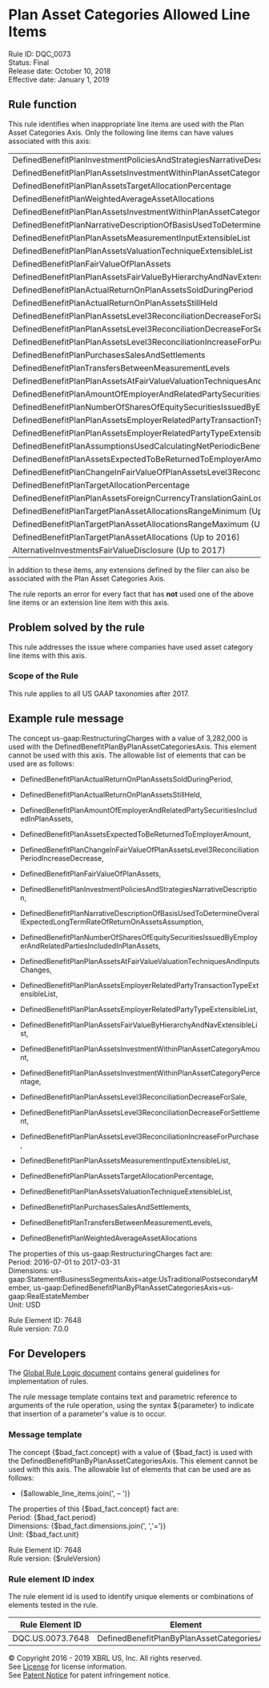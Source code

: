# Plan Asset Categories Allowed Line Items
Rule ID: DQC_0073  
Status: Final  
Release date: October 10, 2018  
Effective date: January 1, 2019 

## Rule function 
This rule identifies when inappropriate line items are used with the Plan Asset Categories Axis.  Only the following line items can have values associated with this axis:

||
| ----- |
|DefinedBenefitPlanInvestmentPoliciesAndStrategiesNarrativeDescription|
|DefinedBenefitPlanPlanAssetsInvestmentWithinPlanAssetCategoryPercentage|
|DefinedBenefitPlanPlanAssetsTargetAllocationPercentage|
|DefinedBenefitPlanWeightedAverageAssetAllocations|
|DefinedBenefitPlanPlanAssetsInvestmentWithinPlanAssetCategoryAmount|
|DefinedBenefitPlanNarrativeDescriptionOfBasisUsedToDetermineOverallExpectedLongTermRateOfReturnOnAssetsAssumption|
|DefinedBenefitPlanPlanAssetsMeasurementInputExtensibleList|
|DefinedBenefitPlanPlanAssetsValuationTechniqueExtensibleList|
|DefinedBenefitPlanFairValueOfPlanAssets|
|DefinedBenefitPlanPlanAssetsFairValueByHierarchyAndNavExtensibleList|
|DefinedBenefitPlanActualReturnOnPlanAssetsSoldDuringPeriod|
|DefinedBenefitPlanActualReturnOnPlanAssetsStillHeld|
|DefinedBenefitPlanPlanAssetsLevel3ReconciliationDecreaseForSale|
|DefinedBenefitPlanPlanAssetsLevel3ReconciliationDecreaseForSettlement|
|DefinedBenefitPlanPlanAssetsLevel3ReconciliationIncreaseForPurchase|
|DefinedBenefitPlanPurchasesSalesAndSettlements|
|DefinedBenefitPlanTransfersBetweenMeasurementLevels|
|DefinedBenefitPlanPlanAssetsAtFairValueValuationTechniquesAndInputsChanges|
|DefinedBenefitPlanAmountOfEmployerAndRelatedPartySecuritiesIncludedInPlanAssets|
|DefinedBenefitPlanNumberOfSharesOfEquitySecuritiesIssuedByEmployerAndRelatedPartiesIncludedInPlanAssets|
|DefinedBenefitPlanPlanAssetsEmployerRelatedPartyTransactionTypeExtensibleList|
|DefinedBenefitPlanPlanAssetsEmployerRelatedPartyTypeExtensibleList|
|DefinedBenefitPlanAssumptionsUsedCalculatingNetPeriodicBenefitCostExpectedLongTermReturnOnAssets|
|DefinedBenefitPlanAssetsExpectedToBeReturnedToEmployerAmount|
|DefinedBenefitPlanChangeInFairValueOfPlanAssetsLevel3ReconciliationPeriodIncreaseDecrease|
|DefinedBenefitPlanTargetAllocationPercentage|
|DefinedBenefitPlanPlanAssetsForeignCurrencyTranslationGainLoss|
|DefinedBenefitPlanTargetPlanAssetAllocationsRangeMinimum (Up to 2016)|
|DefinedBenefitPlanTargetPlanAssetAllocationsRangeMaximum  (Up to 2016)|
|DefinedBenefitPlanTargetPlanAssetAllocations  (Up to 2016)|
|AlternativeInvestmentsFairValueDisclosure (Up to 2017)|

In addition to these items, any extensions defined by the filer can also be associated with the Plan Asset Categories Axis. 

The rule reports an error for every fact that has **not** used one of the above line items or an extension line item with this axis.  

## Problem solved by the rule
This rule addresses the issue where companies have used asset category line items with this axis.  

### Scope of the Rule
This rule applies to all US GAAP taxonomies after 2017.  

## Example rule message
The concept us-gaap:RestructuringCharges with a value of 3,282,000 is used with the DefinedBenefitPlanByPlanAssetCategoriesAxis. This element cannot be used with this axis. The allowable list of elements that can be used are as follows:

- DefinedBenefitPlanActualReturnOnPlanAssetsSoldDuringPeriod,

- DefinedBenefitPlanActualReturnOnPlanAssetsStillHeld,

- DefinedBenefitPlanAmountOfEmployerAndRelatedPartySecuritiesIncludedInPlanAssets,

- DefinedBenefitPlanAssetsExpectedToBeReturnedToEmployerAmount,

- DefinedBenefitPlanChangeInFairValueOfPlanAssetsLevel3ReconciliationPeriodIncreaseDecrease,

- DefinedBenefitPlanFairValueOfPlanAssets,

- DefinedBenefitPlanInvestmentPoliciesAndStrategiesNarrativeDescription,

- DefinedBenefitPlanNarrativeDescriptionOfBasisUsedToDetermineOverallExpectedLongTermRateOfReturnOnAssetsAssumption,

- DefinedBenefitPlanNumberOfSharesOfEquitySecuritiesIssuedByEmployerAndRelatedPartiesIncludedInPlanAssets,

- DefinedBenefitPlanPlanAssetsAtFairValueValuationTechniquesAndInputsChanges,

- DefinedBenefitPlanPlanAssetsEmployerRelatedPartyTransactionTypeExtensibleList,

- DefinedBenefitPlanPlanAssetsEmployerRelatedPartyTypeExtensibleList,

- DefinedBenefitPlanPlanAssetsFairValueByHierarchyAndNavExtensibleList,

- DefinedBenefitPlanPlanAssetsInvestmentWithinPlanAssetCategoryAmount,

- DefinedBenefitPlanPlanAssetsInvestmentWithinPlanAssetCategoryPercentage,

- DefinedBenefitPlanPlanAssetsLevel3ReconciliationDecreaseForSale,

- DefinedBenefitPlanPlanAssetsLevel3ReconciliationDecreaseForSettlement,

- DefinedBenefitPlanPlanAssetsLevel3ReconciliationIncreaseForPurchase,

- DefinedBenefitPlanPlanAssetsMeasurementInputExtensibleList,

- DefinedBenefitPlanPlanAssetsTargetAllocationPercentage,

- DefinedBenefitPlanPlanAssetsValuationTechniqueExtensibleList,

- DefinedBenefitPlanPurchasesSalesAndSettlements,

- DefinedBenefitPlanTransfersBetweenMeasurementLevels,

- DefinedBenefitPlanWeightedAverageAssetAllocations

The properties of this us-gaap:RestructuringCharges fact are:  
Period: 2016-07-01 to 2017-03-31  
Dimensions: us-gaap:StatementBusinessSegmentsAxis=atge:UsTraditionalPostsecondaryMember, us-gaap:DefinedBenefitPlanByPlanAssetCategoriesAxis=us-gaap:RealEstateMember  
Unit: USD

Rule Element ID: 7648  
Rule version: 7.0.0

## For Developers
The [Global Rule Logic document](https://github.com/DataQualityCommittee/dqc_us_rules/blob/master/docs/GlobalRuleLogic.md) contains general guidelines for implementation of rules.  

The rule message template contains text and parametric reference to arguments of the rule operation, using the syntax ${parameter} to indicate that insertion of a parameter's value is to occur.  

### Message template
The concept {$bad_fact.concept} with a value of {$bad_fact} is used with the DefinedBenefitPlanByPlanAssetCategoriesAxis. This element cannot be used with this axis. The allowable list of elements that can be used are as follows:

- {$allowable_line_items.join(',
– ')}

The properties of this {$bad_fact.concept} fact are:  
Period: {$bad_fact.period}  
Dimensions: {$bad_fact.dimensions.join(', ','=')}  
Unit: {$bad_fact.unit}

Rule Element ID: 7648  
Rule version: {$ruleVersion}

### Rule element ID index 
The rule element id is used to identify unique elements or combinations of elements tested in the rule. 

|Rule Element ID|Element|
|--------|--------|
|DQC.US.0073.7648|DefinedBenefitPlanByPlanAssetCategoriesAxis|

© Copyright 2016 - 2019 XBRL US, Inc. All rights reserved.   
See [License](https://xbrl.us/dqc-license) for license information.  
See [Patent Notice](https://xbrl.us/dqc-patent) for patent infringement notice.  
